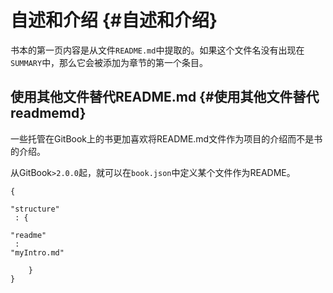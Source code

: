 # 自述和介绍 {#自述和介绍}

书本的第一页内容是从文件`README.md`中提取的。如果这个文件名没有出现在`SUMMARY`中，那么它会被添加为章节的第一个条目。

## 使用其他文件替代README.md {#使用其他文件替代readmemd}

一些托管在GitBook上的书更加喜欢将README.md文件作为项目的介绍而不是书的介绍。

从GitBook`>2.0.0`起，就可以在`book.json`中定义某个文件作为README。

```
{
    
"structure"
 : {
        
"readme"
 : 
"myIntro.md"

    }
}
```



